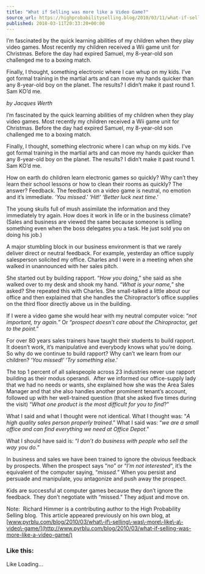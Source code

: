 ```yaml
---
title: "What if Selling was more like a Video Game?"
source_url: https://highprobabilityselling.blog/2010/03/11/what-if-selling-was-more-like-a-video-game
published: 2010-03-11T20:33:20+00:00
---
```

I’m fascinated by the quick learning abilities of my children when they play video games. Most recently my children received a Wii game unit for Christmas. Before the day had expired Samuel, my 8\-year\-old son challenged me to a boxing match.


Finally, I thought, something electronic where I can whup on my kids. I’ve got formal training in the martial arts and can move my hands quicker than any 8\-year\-old boy on the planet. The results? I didn’t make it past round 1\. Sam KO’d me.




*by Jacques Werth*


I’m fascinated by the quick learning abilities of my children when they play video games. Most recently my children received a Wii game unit for Christmas. Before the day had expired Samuel, my 8\-year\-old son challenged me to a boxing match.


Finally, I thought, something electronic where I can whup on my kids. I’ve got formal training in the martial arts and can move my hands quicker than any 8\-year\-old boy on the planet. The results? I didn’t make it past round 1\. Sam KO’d me.


How on earth do children learn electronic games so quickly? Why can’t they learn their school lessons or how to clean their rooms as quickly? The answer? Feedback. The feedback on a video game is neutral, no emotion and it’s immediate. *‘You missed*.’ ‘*Hit*!’ *‘Better luck next time*.’


The young skulls full of mush assimilate the information and they immediately try again. How does it work in life or in the business climate? (Sales and business are viewed the same because someone is selling something even when the boss delegates you a task. He just sold you on doing his job.)


A major stumbling block in our business environment is that we rarely deliver direct or neutral feedback. For example, yesterday an office supply salesperson solicited my office. Charles and I were in a meeting when she walked in unannounced with her sales pitch.


She started out by building rapport. “*How you doing*,” she said as she walked over to my desk and shook my hand. “*What is your name,*” she asked? She repeated this with Charles. She small\-talked a little about our office and then explained that she handles the Chiropractor’s office supplies on the third floor directly above us in the building.


If I were a video game she would hear with my neutral computer voice: “*not important, try again.*” Or “*prospect doesn’t care about the Chiropractor, get to the point*.”


For over 80 years sales trainers have taught their students to build rapport. It doesn’t work, it’s manipulative and everybody knows what you’re doing. So why do we continue to build rapport? Why can’t we learn from our children? ‘*You missed*!’ ‘*Try something else*.’


The top 1 percent of all salespeople across 23 industries never use rapport building as their modus operandi.  After we informed our office\-supply lady that we had no needs or wants, she explained how she was the Area Sales Manager and that she also handles another prominent tenant’s account, followed up with her well\-trained question (that she asked five times during the visit) “*What one product is the most difficult for you to find*?”


What I said and what I thought were not identical. What I thought was: “*A high quality sales person properly trained*.” What I said was: “*we are a small office and can find everything we need at Office Depot*.”


What I should have said is: “*I don’t do business with people who sell the way you do.*”


In business and sales we have been trained to ignore the obvious feedback by prospects. When the prospect says “*no*” or “*I’m not interested*“, it’s the equivalent of the computer saying, “*missed.*” When you persist and persuade and manipulate, you antagonize and push away the prospect.


Kids are successful at computer games because they don’t ignore the feedback. They don’t negotiate with “missed.” They adjust and move on.


Note:  Richard Himmer is a contributing author to the High Probability Selling blog.  This article appeared previously on his own blog, at [www.pyrblu.com/blog/2010/03/what\-if\-selling\-was\-more\-like\-a\-video\-game/](http://www.pyrblu.com/blog/2010/03/what-if-selling-was-more-like-a-video-game/)


### Like this:

Like Loading...
